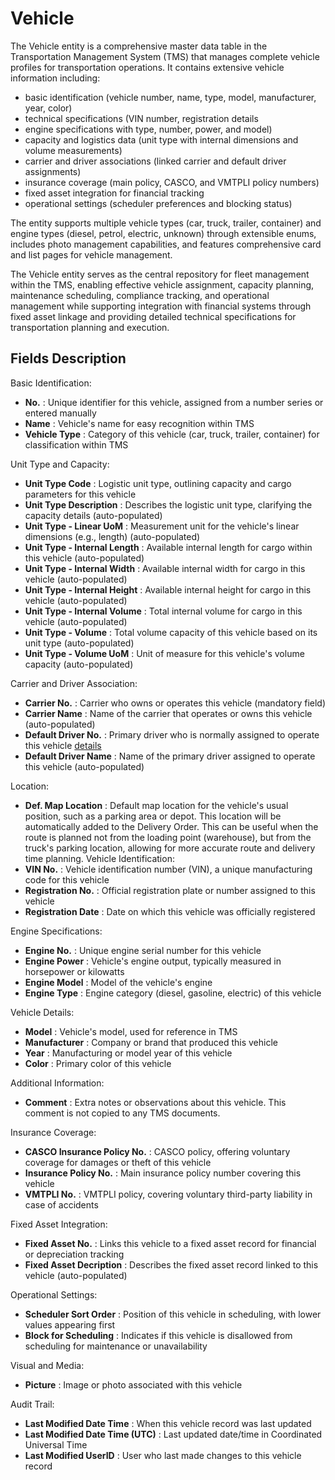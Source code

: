 # Vehicle

The Vehicle entity is a comprehensive master data table in the Transportation Management System (TMS) that manages complete vehicle profiles for transportation operations.
It contains extensive vehicle information including:

- basic identification (vehicle number, name, type, model, manufacturer, year, color)
- technical specifications (VIN number, registration details
- engine specifications with type, number, power, and model)
- capacity and logistics data (unit type with internal dimensions and volume measurements)
- carrier and driver associations (linked carrier and default driver assignments)
- insurance coverage (main policy, CASCO, and VMTPLI policy numbers)
- fixed asset integration for financial tracking
- operational settings (scheduler preferences and blocking status)

The entity supports multiple vehicle types (car, truck, trailer, container) and engine types (diesel, petrol, electric, unknown) through extensible enums, includes photo management capabilities, and features comprehensive card and list pages for vehicle management.

The Vehicle entity serves as the central repository for fleet management within the TMS, enabling effective vehicle assignment, capacity planning, maintenance scheduling, compliance tracking, and operational management while supporting integration with financial systems through fixed asset linkage and providing detailed technical specifications for transportation planning and execution.

## Fields Description

Basic Identification:
- **No.** : Unique identifier for this vehicle, assigned from a number series or entered manually
- **Name** : Vehicle's name for easy recognition within TMS
- **Vehicle Type** : Category of this vehicle (car, truck, trailer, container) for classification within TMS

Unit Type and Capacity:
- **Unit Type Code** : Logistic unit type, outlining capacity and cargo parameters for this vehicle
- **Unit Type Description** : Describes the logistic unit type, clarifying the capacity details (auto-populated)
- **Unit Type - Linear UoM** : Measurement unit for the vehicle's linear dimensions (e.g., length) (auto-populated)
- **Unit Type - Internal Length** : Available internal length for cargo within this vehicle (auto-populated)
- **Unit Type - Internal Width** : Available internal width for cargo in this vehicle (auto-populated)
- **Unit Type - Internal Height** : Available internal height for cargo in this vehicle (auto-populated)
- **Unit Type - Internal Volume** : Total internal volume for cargo in this vehicle (auto-populated)
- **Unit Type - Volume** : Total volume capacity of this vehicle based on its unit type (auto-populated)
- **Unit Type - Volume UoM** : Unit of measure for this vehicle's volume capacity (auto-populated)

Carrier and Driver Association:
- **Carrier No.** : Carrier who owns or operates this vehicle (mandatory field)
- **Carrier Name** : Name of the carrier that operates or owns this vehicle (auto-populated)
- **Default Driver No.** : Primary driver who is normally assigned to operate this vehicle [details](driver.md)
- **Default Driver Name** : Name of the primary driver assigned to operate this vehicle (auto-populated)

Location:
- **Def. Map Location** : Default map location for the vehicle's usual position, such as a parking area or depot. This location will be automatically added to the Delivery Order. This can be useful when the route is planned not from the loading point (warehouse), but from the truck's parking location, allowing for more accurate route and delivery time planning.
Vehicle Identification:
- **VIN No.** : Vehicle identification number (VIN), a unique manufacturing code for this vehicle
- **Registration No.** : Official registration plate or number assigned to this vehicle
- **Registration Date** : Date on which this vehicle was officially registered

Engine Specifications:
- **Engine No.** : Unique engine serial number for this vehicle
- **Engine Power** : Vehicle's engine output, typically measured in horsepower or kilowatts
- **Engine Model** : Model of the vehicle's engine
- **Engine Type** : Engine category (diesel, gasoline, electric) of this vehicle

Vehicle Details:
- **Model** : Vehicle's model, used for reference in TMS
- **Manufacturer** : Company or brand that produced this vehicle
- **Year** : Manufacturing or model year of this vehicle
- **Color** : Primary color of this vehicle

Additional Information:
- **Comment** : Extra notes or observations about this vehicle. This comment is not copied to any TMS documents.

Insurance Coverage:
- **CASCO Insurance Policy No.** : CASCO policy, offering voluntary coverage for damages or theft of this vehicle
- **Insurance Policy No.** : Main insurance policy number covering this vehicle
- **VMTPLI No.** : VMTPLI policy, covering voluntary third-party liability in case of accidents

Fixed Asset Integration:
- **Fixed Asset No.** : Links this vehicle to a fixed asset record for financial or depreciation tracking
- **Fixed Asset Decription** : Describes the fixed asset record linked to this vehicle (auto-populated)

Operational Settings:
- **Scheduler Sort Order** : Position of this vehicle in scheduling, with lower values appearing first
- **Block for Scheduling** : Indicates if this vehicle is disallowed from scheduling for maintenance or unavailability

Visual and Media:
- **Picture** : Image or photo associated with this vehicle

Audit Trail:
- **Last Modified Date Time** : When this vehicle record was last updated
- **Last Modified Date Time (UTC)** : Last updated date/time in Coordinated Universal Time
- **Last Modified UserID** : User who last made changes to this vehicle record
